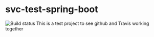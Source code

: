 # svc-test-spring-boot

![Build status](https://travis-ci.org/ohallors/svc-test-spring-boot.svg?branch=master)
This is a test project to see github and Travis working together
